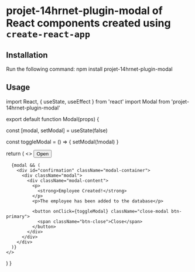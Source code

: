 # projet-14hrnet-plugin-modal of React components created using `create-react-app`


## Installation 

Run the following command:
npm install projet-14hrnet-plugin-modal

## Usage

import React, { useState, useEffect } from 'react'
import Modal from 'projet-14hrnet-plugin-modal'

export default function Modal(props) {

 const [modal, setModal] = useState(false)

  const toggleModal = () => {
    setModal(!modal)
  }
  
  return (
    <>
      <button onClick={toggleModal} className="btn-modal">
        Open
      </button> 

      {modal && (
        <div id="confirmation" className="modal-container">
          <div className="modal">
            <div className="modal-content">
              <p>
                <strong>Employee Created!</strong>
              </p>
              <p>The employee has been added to the database</p>

              <button onClick={toggleModal} className="close-modal btn-primary">
                <span className="btn-close">Close</span>
              </button>
            </div>
          </div>
        </div>
      )}
    </>
  )
}
